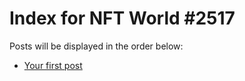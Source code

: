 # Index for NFT World #2517
Posts will be displayed in the order below:

- [Your first post](./001-first.md)

